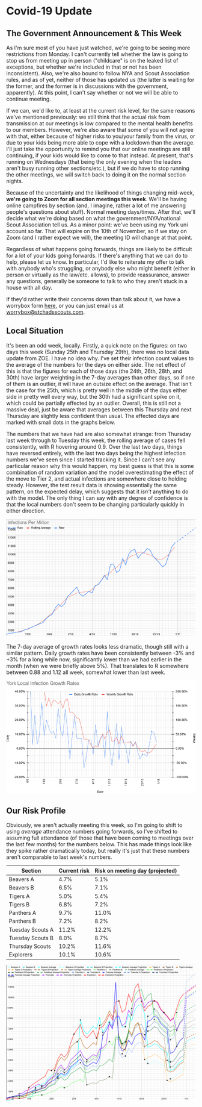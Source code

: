 # Covid-19 Update

## The Government Announcement & This Week

As I'm sure most of you have just watched, we're going to be seeing more restrictions from Monday. I can't currently tell whether the law is going to stop us from meeting up in person ("childcare" is on the leaked list of exceptions, but whether we're included in that or not has been inconsistent). Also, we're also bound to follow NYA and Scout Association rules, and as of yet, neither of those has updated us (the latter is waiting for the former, and the former is in discussions with the government, apparently). At this point, I can't say whether or not we will be able to continue meeting. 

If we can, we'd like to, at least at the current risk level, for the same reasons we've mentioned previously: we still think that the actual risk from transmission at our meetings is low compared to the mental health benefits to our members. However, we're also aware that some of you will not agree with that, either because of higher risks to you/your family from the virus, or due to your kids being more able to cope with a lockdown than the average. I'll just take the opportunity to remind you that our online meetings are still continuing, if your kids would like to come to that instead. At present, that's running on Wednesdays (that being the only evening when the leaders aren't busy running other sections/etc.), but if we do have to stop running the other meetings, we will switch back to doing it on the normal section nights. 

Because of the uncertainty and the likelihood of things changing mid-week, **we're going to Zoom for all section meetings this week**. We'll be having online campfires by section (and, I imagine, rather a lot of me answering people's questions about stuff). Normal meeting days/times. After that, we'll decide what we're doing based on what the government/NYA/national Scout Association tell us. As a minor point: we've been using my York uni account so far. That will expire on the 10th of November, so if we stay on Zoom (and I rather expect we will), the meeting ID will change at that point. 

Regardless of what happens going forwards, things are likely to be difficult for a lot of your kids going forwards. If there's anything that we can do to help, please let us know. In particular, I'd like to reiterate my offer to talk with anybody who's struggling, or anybody else who might benefit (either in person or virtually as the law/etc. allows), to provide reassurance, answer any questions, generally be someone to talk to who they aren't stuck in a house with all day. 

If they'd rather write their concerns down than talk about it, we have a worrybox form [here](https://stchadsscouts.com/worrybox), or you can just email us at [worrybox@stchadsscouts.com](mailto://worrybox@stchadsscouts.com).

## Local Situation

It's been an odd week, locally. Firstly, a quick note on the figures: on two days this week (Sunday 25th and Thursday 29th), there was no local data update from ZOE. 
I have no idea why. I've set their infection count values to the average of the numbers for the days on either side. The net effect of this is that the figures for 
each of those days (the 24th, 26th, 28th, and 30th) have larger weighting in the 7-day averages than other days, so if one of them is an outlier, it will have an outsize effect on the average. That isn't the case for the 25th, which is pretty well in the middle of the days either side in pretty well every way, but the 30th had a significant spike on it, which could be partially effected by an outlier. Overall, this is still not a massive deal, just be aware that averages between this Thursday and next Thursday are slightly less confident than usual. The effected days are marked with small dots in the graphs below.

The numbers that we have had are also somewhat strange: from Thursday last week through to Tuesday this week, the rolling average of cases fell consistently, with R hovering around 0.9. Over the last two days, things have reversed entirely, with the last two days being the highest infection numbers we've seen since I started tracking it. Since I can't see any particular reason why this would happen, my best guess is that this is some combination of random variation and the model overestimating the effect of the move to Tier 2, and actual infections are somewhere close to holding steady. However, the test result data is showing essentially the same pattern, on the expected delay, which suggests that it *isn't* anything to do with the model. The only thing I can say with any degree of confidence is that the local numbers don't seem to be changing particularly quickly in either direction. 

![Infection Rate Graph](g101.png)

The 7-day average of growth rates looks less dramatic, though still with a similar pattern. Daily growth rates have been consistently between -3% and +3% for a long while now, significantly lower than we had earlier in the month (when we were briefly above 5%). That translates to R somewhere between 0.88 and 1.12 all week, somewhat lower than last week. 

![Growth Rate Graph](g102.png)

## Our Risk Profile

Obviously, we aren't actually meeting this week, so I'm going to shift to using *average* attendance numbers going forwards, so I've shifted to assuming full attendance (of those that have been coming to meetings over the last few months) for the numbers below. This has made things look like they spike rather dramatically today, but really it's just that these numbers aren't comparable to last week's numbers. 

| Section  | Current risk | Risk on meeting day (projected) |
| --- | --- | --- | 
| Beavers A  | 4.7% | 5.1% |
| Beavers B | 6.5% | 7.1% |
| Tigers A | 5.0% | 5.4% |
| Tigers B | 6.8% | 7.2% |
| Panthers A | 9.7% | 11.0% |
| Panthers B | 7.2% | 8.2% |
| Tuesday Scouts A | 11.2% | 12.2% |
| Tuesday Scouts B | 8.0% | 8.7% |
| Thursday Scouts | 10.2% | 11.6% |
| Explorers | 10.1% | 10.6% |

![Our Risk Graph](g103.png)
